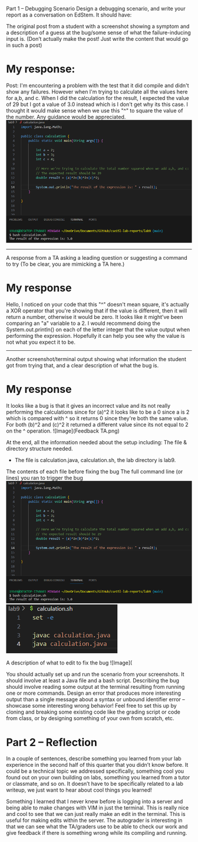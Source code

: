 Part 1 – Debugging Scenario
Design a debugging scenario, and write your report as a conversation on EdStem. It should have:

The original post from a student with a screenshot showing a symptom and a description of a guess at the bug/some sense of what the failure-inducing input is. (Don’t actually make the post! Just write the content that would go in such a post)

# My response:

Post: I'm encountering a problem with the test that it did compile and didn't show any failures. However when I'm trying to calculate all the values here for a,b, and c. When I did the calculation for the result, I expected the value of 29 but I got a value of 3.0 instead which is I don't get why its this case. I thought it would make sense when we use this "^" to square the value of the number. Any guidance would be appreciated.   
![Image](Calculation.png)

---
A response from a TA asking a leading question or suggesting a command to try (To be clear, you are mimicking a TA here.)
# My response

Hello, I noticed on your code that this "^" doesn't mean square, it's actually a XOR operator that you're showing that if the value is different, then it will return a number, otherwise it would be zero. It looks like it might've been comparing an "a" variable to a 2. I would recommend doing the System.out.println() on each of the letter integer that the value output when performing the expression. Hopefully it can help you see why the value is not what you expect it to be. 

---
Another screenshot/terminal output showing what information the student got from trying that, and a clear description of what the bug is.
# My response

It looks like a bug is that it gives an incorrect value and its not really performing the calculations since for (a)^2 it looks like to be a 0 since a is 2 which is compared with ^ so it returns 0 since they're both the same value. For both (b)^2 and (c)^2 it returned a different value since its not equal to 2 on the ^ operation. 
![Image](Feedback TA.png) 

At the end, all the information needed about the setup including:
The file & directory structure needed.

- The file is calculation.java, calculation.sh, the lab directory is lab9.
  
The contents of each file before fixing the bug
The full command line (or lines) you ran to trigger the bug
![Image](Calculation.png)
![Image](bash.png)

A description of what to edit to fix the bug
![Image](

You should actually set up and run the scenario from your screenshots. It should involve at least a Java file and a bash script. Describing the bug should involve reading some output at the terminal resulting from running one or more commands. Design an error that produces more interesting output than a single message about a syntax or unbound identifier error – showcase some interesting wrong behavior! Feel free to set this up by cloning and breaking some existing code like the grading script or code from class, or by designing something of your own from scratch, etc.

# Part 2 – Reflection
In a couple of sentences, describe something you learned from your lab experience in the second half of this quarter that you didn’t know before. It could be a technical topic we addressed specifically, something cool you found out on your own building on labs, something you learned from a tutor or classmate, and so on. It doesn’t have to be specifically related to a lab writeup, we just want to hear about cool things you learned!

Something I learned that I never knew before is logging into a server and being able to make changes with VIM in just the terminal. This is really nice and cool to see that we can just really make an edit in the terminal. This is useful for making edits within the server. The autograder is interesting in that we can see what the TA/graders use to be able to check our work and give feedback if there is something wrong while its compiling and running.

